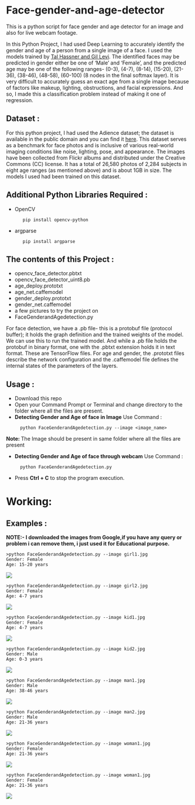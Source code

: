 # Face-gender-and-age-detector
This is a python script for face gender and age detector for an image and also for live webcam footage.
<p>In this Python Project, I had used Deep Learning to accurately identify the gender and age of a person from a single image of a face. I used the models trained by <a href="https://talhassner.github.io/home/projects/Adience/Adience-data.html">Tal Hassner and Gil Levi</a>. The identified faces may be predicted in gender either be one of ‘Male’ and ‘Female’, and the predicted age may be one of the following ranges- (0-3), (4-7), (8-14), (15-20), (21-36), (38-46), (48-58), (60-100) (8 nodes in the final softmax layer). It is very difficult to accurately guess an exact age from a single image because of factors like makeup, lighting, obstructions, and facial expressions. And so, I made this a classification problem instead of making it one of regression.</p>

<h2>Dataset :</h2>
<p>For this python project, I had used the Adience dataset; the dataset is available in the public domain and you can find it <a href="https://www.kaggle.com/ttungl/adience-benchmark-gender-and-age-classification">here</a>. This dataset serves as a benchmark for face photos and is inclusive of various real-world imaging conditions like noise, lighting, pose, and appearance. The images have been collected from Flickr albums and distributed under the Creative Commons (CC) license. It has a total of 26,580 photos of 2,284 subjects in eight age ranges (as mentioned above) and is about 1GB in size. The models I used had been trained on this dataset.</p>

<h2>Additional Python Libraries Required :</h2>
<ul>
  <li>OpenCV</li>
  
       pip install opencv-python
</ul>
<ul>
 <li>argparse</li>
  
       pip install argparse
</ul>

<h2>The contents of this Project :</h2>
<ul>
  <li>opencv_face_detector.pbtxt</li>
  <li>opencv_face_detector_uint8.pb</li>
  <li>age_deploy.prototxt</li>
  <li>age_net.caffemodel</li>
  <li>gender_deploy.prototxt</li>
  <li>gender_net.caffemodel</li>
  <li>a few pictures to try the project on</li>
  <li>FaceGenderandAgedetection.py</li>
 </ul>
 <p>For face detection, we have a .pb file- this is a protobuf file (protocol buffer); it holds the graph definition and the trained weights of the model. We can use this to run the trained model. And while a .pb file holds the protobuf in binary format, one with the .pbtxt extension holds it in text format. These are TensorFlow files. For age and gender, the .prototxt files describe the network configuration and the .caffemodel file defines the internal states of the parameters of the layers.</p>
 
 <h2>Usage :</h2>
 <ul>
  <li>Download this repo</li>
  <li>Open your Command Prompt or Terminal and change directory to the folder where all the files are present.</li>
  <li><b>Detecting Gender and Age of face in Image</b> Use Command :</li>
  
      python FaceGenderandAgedetection.py --image <image_name>
</ul>
  <p><b>Note: </b>The Image should be present in same folder where all the files are present</p> 
<ul>
  <li><b>Detecting Gender and Age of face through webcam</b> Use Command :</li>
  
      python FaceGenderandAgedetection.py
</ul>
<ul>
  <li>Press <b>Ctrl + C</b> to stop the program execution.</li>
</ul>

# Working:

<h2>Examples :</h2>
<p><b>NOTE:- I downloaded the images from Google,if you have any query or problem i can remove them, i just used it for Educational purpose.</b></p>

    >python FaceGenderandAgedetection.py --image girl1.jpg
    Gender: Female
    Age: 15-20 years
    
<img src="Image Example/Face gender and age detection girl1.PNG">

    >python FaceGenderandAgedetection.py --image girl2.jpg
    Gender: Female
    Age: 4-7 years
    
<img src="Image Example/Face gender and age detection girl2.PNG">

    >python FaceGenderandAgedetection.py --image kid1.jpg
    Gender: Female
    Age: 4-7 years    
    
<img src="Image Example/Detecting age and gender kid1.png.PNG">

    >python FaceGenderandAgedetection.py --image kid2.jpg
    Gender: Male
    Age: 0-3 years  
    
<img src="Image Example/Detecting age and gender kid2.PNG">

    >python FaceGenderandAgedetection.py --image man1.jpg
    Gender: Male
    Age: 38-46 years
    
<img src="Image Example/Face gender and age detection man1.PNG">

    >python FaceGenderandAgedetection.py --image man2.jpg
    Gender: Male
    Age: 21-36 years
    
<img src="Image Example/Face gender and age detection man2.PNG">

    >python FaceGenderandAgedetection.py --image woman1.jpg
    Gender: Female
    Age: 21-36 years
    
<img src="Image Example/Face gender and age detection woman1.PNG">

    >python FaceGenderandAgedetection.py --image woman1.jpg
    Gender: Female
    Age: 21-36 years
    
<img src="Image Example/Face gender and age detection woman2.PNG">
